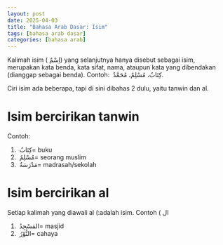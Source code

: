 ```yaml
---
layout: post
date: 2025-04-03
title: "Bahasa Arab Dasar: Isim"
tags: [bahasa arab dasar]
categories: [bahasa arab]
---
```

Kalimah isim (<span lang="ar" dir="rtl">اِسْمٌ </span>) yang selanjutnya hanya disebut sebagai isim, merupakan kata benda, kata sifat, nama, ataupun kata yang dibendakan (dianggap sebagai benda). Contoh: <span lang="ar" dir="rtl"> كِتَابٌ،  مُسْلِمٌ،  مُحَمَّدٌ </span>.

Ciri isim ada beberapa, tapi di sini dibahas 2 dulu, yaitu tanwin dan al.
# Isim bercirikan tanwin
Contoh:
1. <span lang="ar" dir="rtl"> كِتَابٌ </span> = buku
2. <span lang="ar" dir="rtl"> مُسْلِمٌ </span> = seorang muslim
3. <span lang="ar" dir="rtl"> مَدْرَسَةٌ </span> = madrasah/sekolah
# Isim bercirikan al
Setiap kalimah yang diawali al (<span lang="ar" dir="rtl"> ال ) adalah isim. Contoh:
1. <span lang="ar" dir="rtl"> المَسْجِدُ </span> = masjid
2. <span lang="ar" dir="rtl"> النُّوْرُ </span> = cahaya
